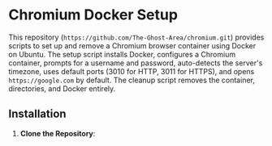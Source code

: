 # Chromium Docker Setup

This repository (`https://github.com/The-Ghost-Area/chromium.git`) provides scripts to set up and remove a Chromium browser container using Docker on Ubuntu. The setup script installs Docker, configures a Chromium container, prompts for a username and password, auto-detects the server's timezone, uses default ports (3010 for HTTP, 3011 for HTTPS), and opens `https://google.com` by default. The cleanup script removes the container, directories, and Docker entirely.

## Installation

1. **Clone the Repository**:
